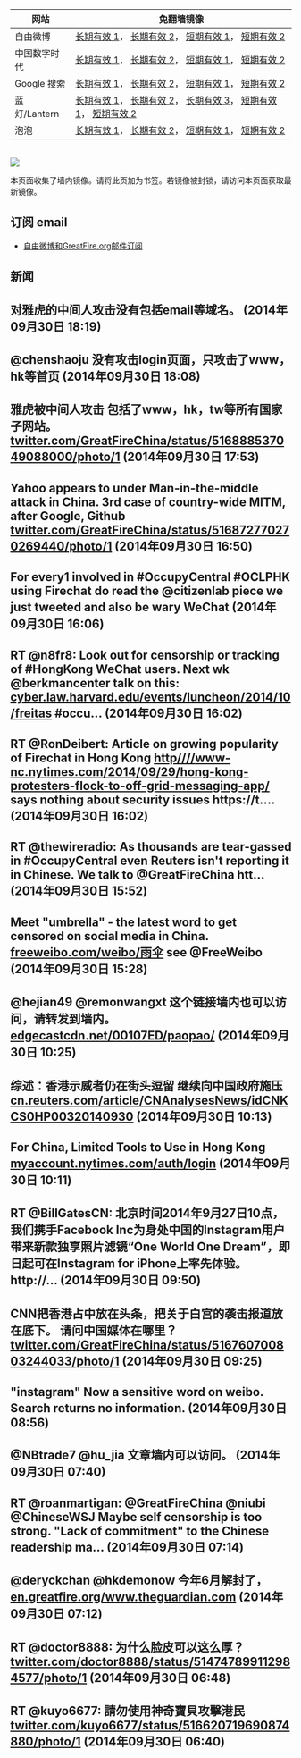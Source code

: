 <table>
    <thead>
        <tr>
            <th>网站</th>
            <th>免翻墙镜像</th>
        </tr>
    </thead>
    <tbody>    
        <tr>
            <td>自由微博</td>
            <td>            
                <a href="https://edgecastcdn.net/00107ED/freeweibo/" target="_BLANK">长期有效 1</a>，            
                <a href="https://objects.dreamhost.com/freeweibo/index.html" target="_BLANK">长期有效 2</a>，            
                <a href="https://fw3.azurewebsites.net" target="_BLANK">短期有效 1</a>，            
                <a href="https://d1stdkq55ggsv7.cloudfront.net" target="_BLANK">短期有效 2</a>
            </td>
        </tr>    
        <tr>
            <td>中国数字时代</td>
            <td>            
                <a href="https://a248.e.akamai.net/f/1/1/1/dci.download.akamai.com/35985/159415/1/c/" target="_BLANK">长期有效 1</a>，            
                <a href="https://objects.dreamhost.com/cdt/index.html" target="_BLANK">长期有效 2</a>，            
                <a href="https://1ff2d.azurewebsites.net" target="_BLANK">短期有效 1</a>，            
                <a href="https://d29jekp4emy41a.cloudfront.net" target="_BLANK">短期有效 2</a>
            </td>
        </tr>    
        <tr>
            <td>Google 搜索</td>
            <td>            
                <a href="https://edgecastcdn.net/00107ED/g/" target="_BLANK">长期有效 1</a>，            
                <a href="https://objects.dreamhost.com/goo/index.html" target="_BLANK">长期有效 2</a>，            
                <a href="https://865ba.azurewebsites.net" target="_BLANK">短期有效 1</a>，            
                <a href="https://d3vv89cvqbrqlq.cloudfront.net" target="_BLANK">短期有效 2</a>
            </td>
        </tr>    
        <tr>
            <td>蓝灯/Lantern</td>
            <td>            
                <a href="https://edgecastcdn.net/00107ED/lantern/" target="_BLANK">长期有效 1</a>，            
                <a href="https://a248.e.akamai.net/f/1/1/1/dci.download.akamai.com/35985/159415/1/l/" target="_BLANK">长期有效 2</a>，            
                <a href="https://objects.dreamhost.com/lantern/index.html" target="_BLANK">长期有效 3</a>，            
                <a href="https://c7511.azurewebsites.net" target="_BLANK">短期有效 1</a>，            
                <a href="https://dx1djqjpnvurw.cloudfront.net" target="_BLANK">短期有效 2</a>
            </td>
        </tr>    
        <tr>
            <td>泡泡</td>
            <td>            
                <a href="https://edgecastcdn.net/00107ED/paopao/" target="_BLANK">长期有效 1</a>，            
                <a href="https://objects.dreamhost.com/paopao/index.html" target="_BLANK">长期有效 2</a>，            
                <a href="https://paopao2.azurewebsites.net" target="_BLANK">短期有效 1</a>，            
                <a href="https://d19ysv8o6fv16v.cloudfront.net" target="_BLANK">短期有效 2</a>
            </td>
        </tr>
    </tbody>
</table>
<br/>
<img src="https://raw.githubusercontent.com/greatfire/z/master/logos.gif" />

本页面收集了墙内镜像。请将此页加为书签。若镜像被封锁，请访问本页面获取最新镜像。

## 订阅 email
* <a href="https://b.us7.list-manage.com/subscribe?u=854fca58782082e0cbdf204a0&id=c78949b93c">自由微博和GreatFire.org邮件订阅</a>
    
## 新闻
对雅虎的中间人攻击没有包括email等域名。 (2014年09月30日 18:19)
 ---
@chenshaoju 没有攻击login页面，只攻击了www，hk等首页 (2014年09月30日 18:08)
 ---
雅虎被中间人攻击 包括了www，hk，tw等所有国家子网站。 <a href="https://twitter.com/GreatFireChina/status/516888537049088000/photo/1" target="_BLANK">twitter.com/GreatFireChina/status/516888537049088000/photo/1</a> (2014年09月30日 17:53)
 ---
Yahoo appears to under Man-in-the-middle attack in China. 3rd case of country-wide MITM, after Google, Github <a href="https://twitter.com/GreatFireChina/status/516872770270269440/photo/1" target="_BLANK">twitter.com/GreatFireChina/status/516872770270269440/photo/1</a> (2014年09月30日 16:50)
 ---
For every1 involved in #OccupyCentral #OCLPHK using Firechat do read the @citizenlab piece we just tweeted and also be wary WeChat (2014年09月30日 16:06)
 ---
RT @n8fr8: Look out for censorship or tracking of #HongKong WeChat users. Next wk @berkmancenter talk on this: <a href="http://cyber.law.harvard.edu/events/luncheon/2014/10/freitas" target="_BLANK">cyber.law.harvard.edu/events/luncheon/2014/10/freitas</a>
#occu… (2014年09月30日 16:02)
 ---
RT @RonDeibert: Article on growing popularity of Firechat in Hong Kong <a href="HTTP://http:////www-nc.nytimes.com/2014/09/29/hong-kong-protesters-flock-to-off-grid-messaging-app/?=_php=true&_type=blogs&_php=true&_type=blogs&_php=true&_type=blogs&_php=true&_type=blogs&_php=true&_type=blogs&_php=true&_type=blogs&_php=true&_type=blogs&smid=tw-share&_r=6&" target="_BLANK">http////www-nc.nytimes.com/2014/09/29/hong-kong-protesters-flock-to-off-grid-messaging-app/</a> says nothing about security issues https://t.… (2014年09月30日 16:02)
 ---
RT @thewireradio: As thousands are tear-gassed in #OccupyCentral even Reuters isn't reporting it in Chinese. We talk to @GreatFireChina htt… (2014年09月30日 15:52)
 ---
Meet "umbrella" - the latest word to get censored on social media in China. <a href="https://freeweibo.com/weibo/%E9%9B%A8%E4%BC%9E?censored" target="_BLANK">freeweibo.com/weibo/雨伞</a> see @FreeWeibo (2014年09月30日 15:28)
 ---
@hejian49 @remonwangxt 这个链接墙内也可以访问，请转发到墙内。<a href="https://edgecastcdn.net/00107ED/paopao/?u=/article/185" target="_BLANK">edgecastcdn.net/00107ED/paopao/</a> (2014年09月30日 10:25)
 ---
综述：香港示威者仍在街头逗留 继续向中国政府施压 <a href="http://cn.reuters.com/article/CNAnalysesNews/idCNKCS0HP00320140930?sp=true" target="_BLANK">cn.reuters.com/article/CNAnalysesNews/idCNKCS0HP00320140930</a> (2014年09月30日 10:13)
 ---
For China, Limited Tools to Use in Hong Kong <a href="https://myaccount.nytimes.com/auth/login?URI=http%3A%2F%2Fwww.nytimes.com%2F2014%2F09%2F30%2Fworld%2Fasia%2Fhong-kong-protests-present-a-challenge-to-xi-jinpings-rule.html%3F_r%3D5&REFUSE_COOKIE_ERROR=SHOW_ERROR" target="_BLANK">myaccount.nytimes.com/auth/login</a> (2014年09月30日 10:11)
 ---
RT @BillGatesCN: 北京时间2014年9月27日10点，我们携手Facebook Inc为身处中国的Instagram用户带来新款独享照片滤镜“One World One Dream”，即日起可在Instagram for iPhone上率先体验。 http://… (2014年09月30日 09:50)
 ---
CNN把香港占中放在头条，把关于白宫的袭击报道放在底下。 请问中国媒体在哪里？ <a href="https://twitter.com/GreatFireChina/status/516760700803244033/photo/1" target="_BLANK">twitter.com/GreatFireChina/status/516760700803244033/photo/1</a> (2014年09月30日 09:25)
 ---
"instagram" Now a sensitive word on weibo. Search returns no information. (2014年09月30日 08:56)
 ---
@NBtrade7 @hu_jia 文章墙内可以访问。 (2014年09月30日 07:40)
 ---
RT @roanmartigan: @GreatFireChina @niubi @ChineseWSJ Maybe self censorship is too strong. "Lack of commitment" to the Chinese readership ma… (2014年09月30日 07:14)
 ---
@deryckchan @hkdemonow 今年6月解封了， <a href="https://en.greatfire.org/www.theguardian.com" target="_BLANK">en.greatfire.org/www.theguardian.com</a> (2014年09月30日 07:12)
 ---
RT @doctor8888: 为什么脸皮可以这么厚？ <a href="https://twitter.com/doctor8888/status/514747899112984577/photo/1" target="_BLANK">twitter.com/doctor8888/status/514747899112984577/photo/1</a> (2014年09月30日 06:48)
 ---
RT @kuyo6677: 請勿使用神奇寶貝攻擊港民 <a href="https://twitter.com/kuyo6677/status/516620719690874880/photo/1" target="_BLANK">twitter.com/kuyo6677/status/516620719690874880/photo/1</a> (2014年09月30日 06:40)
 ---
